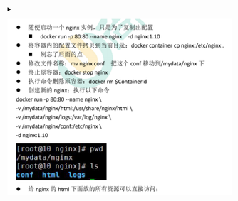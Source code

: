 <details class="details custom-block">

<summary></summary>

```sh

docker run -p 80:80 -p 443:443 --name nginx \
-v /mnt/e/backup/html:/usr/share/nginx/html \
-v /mydata/nginx/logs:/var/log/nginx \
-v /mydata/nginx/conf:/etc/nginx \
-d nginx


docker update nginx --restart=always

```

</details>

![安装nginx](./nginx.snippet/image/1726243717228.png)
